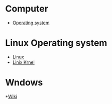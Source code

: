 # Computer

* [Operating system](https://en.wikipedia.org/wiki/Operating_system)

# Linux Operating system
* [Linux](https://en.wikipedia.org/wiki/Linux)
* [Linix Krnel](https://en.wikipedia.org/wiki/Linux_kernel)

# Wndows
*[Wiki](https://en.wikipedia.org/wiki/Microsoft_Windows)
